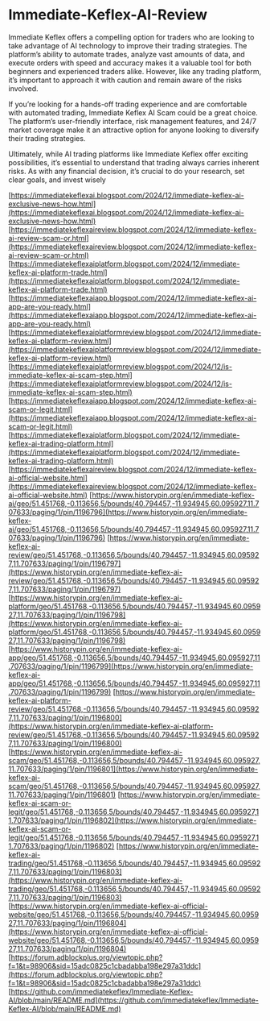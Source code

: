 # Immediate-Keflex-AI-Review

Immediate Keflex offers a compelling option for traders who are looking to take advantage of AI technology to improve their trading strategies. The platform’s ability to automate trades, analyze vast amounts of data, and execute orders with speed and accuracy makes it a valuable tool for both beginners and experienced traders alike. However, like any trading platform, it’s important to approach it with caution and remain aware of the risks involved.

If you’re looking for a hands-off trading experience and are comfortable with automated trading, Immediate Keflex AI Scam could be a great choice. The platform’s user-friendly interface, risk management features, and 24/7 market coverage make it an attractive option for anyone looking to diversify their trading strategies.

Ultimately, while AI trading platforms like Immediate Keflex offer exciting possibilities, it’s essential to understand that trading always carries inherent risks. As with any financial decision, it’s crucial to do your research, set clear goals, and invest wisely

[https://immediatekeflexai.blogspot.com/2024/12/immediate-keflex-ai-exclusive-news-how.html](https://immediatekeflexai.blogspot.com/2024/12/immediate-keflex-ai-exclusive-news-how.html)
[https://immediatekeflexaireview.blogspot.com/2024/12/immediate-keflex-ai-review-scam-or.html](https://immediatekeflexaireview.blogspot.com/2024/12/immediate-keflex-ai-review-scam-or.html)
[https://immediatekeflexaiplatform.blogspot.com/2024/12/immediate-keflex-ai-platform-trade.html](https://immediatekeflexaiplatform.blogspot.com/2024/12/immediate-keflex-ai-platform-trade.html)
[https://immediatekeflexaiapp.blogspot.com/2024/12/immediate-keflex-ai-app-are-you-ready.html](https://immediatekeflexaiapp.blogspot.com/2024/12/immediate-keflex-ai-app-are-you-ready.html)
[https://immediatekeflexaiplatformreview.blogspot.com/2024/12/immediate-keflex-ai-platform-review.html](https://immediatekeflexaiplatformreview.blogspot.com/2024/12/immediate-keflex-ai-platform-review.html)
[https://immediatekeflexaiplatformreview.blogspot.com/2024/12/is-immediate-keflex-ai-scam-step.html](https://immediatekeflexaiplatformreview.blogspot.com/2024/12/is-immediate-keflex-ai-scam-step.html)
[https://immediatekeflexaiapp.blogspot.com/2024/12/immediate-keflex-ai-scam-or-legit.html](https://immediatekeflexaiapp.blogspot.com/2024/12/immediate-keflex-ai-scam-or-legit.html)
[https://immediatekeflexaiplatform.blogspot.com/2024/12/immediate-keflex-ai-trading-platform.html](https://immediatekeflexaiplatform.blogspot.com/2024/12/immediate-keflex-ai-trading-platform.html)
[https://immediatekeflexaireview.blogspot.com/2024/12/immediate-keflex-ai-official-website.html](https://immediatekeflexaireview.blogspot.com/2024/12/immediate-keflex-ai-official-website.html)
[https://www.historypin.org/en/immediate-keflex-ai/geo/51.451768,-0.113656,5/bounds/40.794457,-11.934945,60.095927,11.707633/paging/1/pin/1196796](https://www.historypin.org/en/immediate-keflex-ai/geo/51.451768,-0.113656,5/bounds/40.794457,-11.934945,60.095927,11.707633/paging/1/pin/1196796)
[https://www.historypin.org/en/immediate-keflex-ai-review/geo/51.451768,-0.113656,5/bounds/40.794457,-11.934945,60.095927,11.707633/paging/1/pin/1196797](https://www.historypin.org/en/immediate-keflex-ai-review/geo/51.451768,-0.113656,5/bounds/40.794457,-11.934945,60.095927,11.707633/paging/1/pin/1196797)
[https://www.historypin.org/en/immediate-keflex-ai-platform/geo/51.451768,-0.113656,5/bounds/40.794457,-11.934945,60.095927,11.707633/paging/1/pin/1196798](https://www.historypin.org/en/immediate-keflex-ai-platform/geo/51.451768,-0.113656,5/bounds/40.794457,-11.934945,60.095927,11.707633/paging/1/pin/1196798)
[https://www.historypin.org/en/immediate-keflex-ai-app/geo/51.451768,-0.113656,5/bounds/40.794457,-11.934945,60.095927,11.707633/paging/1/pin/1196799](https://www.historypin.org/en/immediate-keflex-ai-app/geo/51.451768,-0.113656,5/bounds/40.794457,-11.934945,60.095927,11.707633/paging/1/pin/1196799)
[https://www.historypin.org/en/immediate-keflex-ai-platform-review/geo/51.451768,-0.113656,5/bounds/40.794457,-11.934945,60.095927,11.707633/paging/1/pin/1196800](https://www.historypin.org/en/immediate-keflex-ai-platform-review/geo/51.451768,-0.113656,5/bounds/40.794457,-11.934945,60.095927,11.707633/paging/1/pin/1196800)
[https://www.historypin.org/en/immediate-keflex-ai-scam/geo/51.451768,-0.113656,5/bounds/40.794457,-11.934945,60.095927,11.707633/paging/1/pin/1196801](https://www.historypin.org/en/immediate-keflex-ai-scam/geo/51.451768,-0.113656,5/bounds/40.794457,-11.934945,60.095927,11.707633/paging/1/pin/1196801)
[https://www.historypin.org/en/immediate-keflex-ai-scam-or-legit/geo/51.451768,-0.113656,5/bounds/40.794457,-11.934945,60.095927,11.707633/paging/1/pin/1196802](https://www.historypin.org/en/immediate-keflex-ai-scam-or-legit/geo/51.451768,-0.113656,5/bounds/40.794457,-11.934945,60.095927,11.707633/paging/1/pin/1196802)
[https://www.historypin.org/en/immediate-keflex-ai-trading/geo/51.451768,-0.113656,5/bounds/40.794457,-11.934945,60.095927,11.707633/paging/1/pin/1196803](https://www.historypin.org/en/immediate-keflex-ai-trading/geo/51.451768,-0.113656,5/bounds/40.794457,-11.934945,60.095927,11.707633/paging/1/pin/1196803)
[https://www.historypin.org/en/immediate-keflex-ai-official-website/geo/51.451768,-0.113656,5/bounds/40.794457,-11.934945,60.095927,11.707633/paging/1/pin/1196804](https://www.historypin.org/en/immediate-keflex-ai-official-website/geo/51.451768,-0.113656,5/bounds/40.794457,-11.934945,60.095927,11.707633/paging/1/pin/1196804)
[https://forum.adblockplus.org/viewtopic.php?f=1&t=98906&sid=15adc0825c1cbadabba198e297a31ddc](https://forum.adblockplus.org/viewtopic.php?f=1&t=98906&sid=15adc0825c1cbadabba198e297a31ddc)
[https://github.com/immediatekeflex/Immediate-Keflex-AI/blob/main/README.md](https://github.com/immediatekeflex/Immediate-Keflex-AI/blob/main/README.md)
